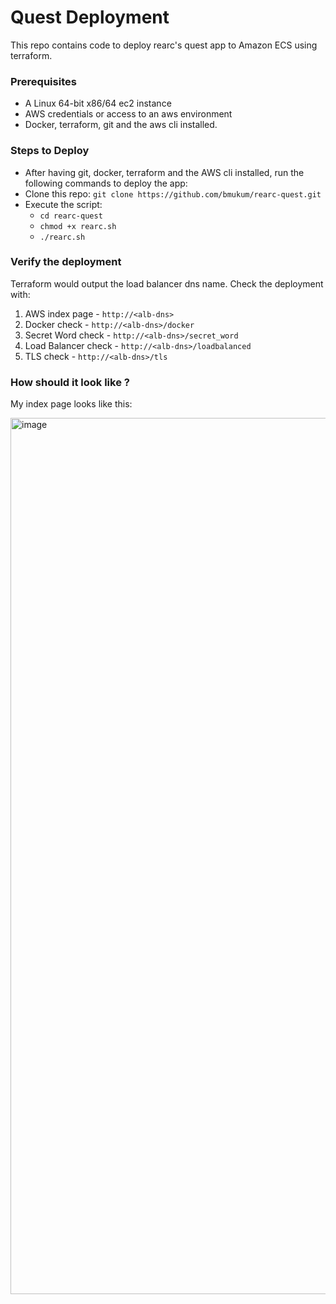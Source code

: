 # Quest Deployment

This repo contains code to deploy rearc's quest app to Amazon ECS using terraform.

### Prerequisites

- A Linux 64-bit x86/64 ec2 instance
- AWS credentials or access to an aws environment
- Docker, terraform, git and the aws cli installed.

### Steps to Deploy

- After having git, docker, terraform and the AWS cli installed, run the following commands to deploy the app:
- Clone this repo: `git clone https://github.com/bmukum/rearc-quest.git`
- Execute the script:
  - `cd rearc-quest`
  - `chmod +x rearc.sh`
  - `./rearc.sh`


### Verify the deployment

Terraform would output the load balancer dns name. Check the deployment with:

1. AWS index page - `http://<alb-dns>`
2. Docker check - `http://<alb-dns>/docker`
3. Secret Word check - `http://<alb-dns>/secret_word`
4. Load Balancer check  - `http://<alb-dns>/loadbalanced`
5. TLS check - `http://<alb-dns>/tls`

### How should it look like ?
My index page looks like this:

<img width="1402" alt="image" src="https://user-images.githubusercontent.com/64148017/169851418-def2446b-298f-4b3c-a109-d932fb013516.png">
